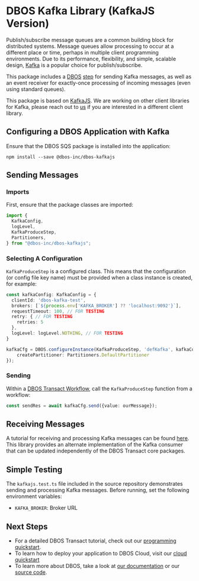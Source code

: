 # DBOS Kafka Library (KafkaJS Version)

Publish/subscribe message queues are a common building block for distributed systems.  Message queues allow processing to occur at a different place or time, perhaps in multiple client programming environments.  Due to its performance, flexibility, and simple, scalable design, [Kafka](https://www.confluent.io/cloud-kafka) is a popular choice for publish/subscribe.

This package includes a [DBOS](https://docs.dbos.dev/) [step](https://docs.dbos.dev/tutorials/communicator-tutorial) for sending Kafka messages, as well as an event receiver for exactly-once processing of incoming messages (even using standard queues).

This package is based on [KafkaJS](https://kafka.js.org/).  We are working on other client libraries for Kafka, please reach out to [us](https://www.dbos.dev/) if you are interested in a different client library.

## Configuring a DBOS Application with Kafka
Ensure that the DBOS SQS package is installed into the application:
```
npm install --save @dbos-inc/dbos-kafkajs
```

## Sending Messages

### Imports
First, ensure that the package classes are imported:
```typescript
import {
  KafkaConfig,
  logLevel,
  KafkaProduceStep,
  Partitioners,
} from "@dbos-inc/dbos-kafkajs";
```

### Selecting A Configuration
`KafkaProduceStep` is a configured class.  This means that the configuration (or config file key name) must be provided when a class instance is created, for example:
```typescript
const kafkaConfig: KafkaConfig = {
  clientId: 'dbos-kafka-test',
  brokers: [`${process.env['KAFKA_BROKER'] ?? 'localhost:9092'}`],
  requestTimeout: 100, // FOR TESTING
  retry: { // FOR TESTING
    retries: 5
  },
  logLevel: logLevel.NOTHING, // FOR TESTING
}

kafkaCfg = DBOS.configureInstance(KafkaProduceStep, 'defKafka', kafkaConfig, defTopic, {
    createPartitioner: Partitioners.DefaultPartitioner
});
```

### Sending
Within a [DBOS Transact Workflow](https://docs.dbos.dev/tutorials/workflow-tutorial), call the `KafkaProduceStep` function from a workflow:
```typescript   
const sendRes = await kafkaCfg.send({value: ourMessage});
```

## Receiving Messages
A tutorial for receiving and processing Kafka messages can be found [here](https://docs.dbos.dev/tutorials/kafka-integration).  This library provides an alternate implementation of the Kafka consumer that can be updated independently of the DBOS Transact core packages.

## Simple Testing
The `kafkajs.test.ts` file included in the source repository demonstrates sending and processing Kafka messages.  Before running, set the following environment variables:
- `KAFKA_BROKER`: Broker URL

## Next Steps
- For a detailed DBOS Transact tutorial, check out our [programming quickstart](https://docs.dbos.dev/getting-started/quickstart-programming).
- To learn how to deploy your application to DBOS Cloud, visit our [cloud quickstart](https://docs.dbos.dev/getting-started/quickstart-cloud/)
- To learn more about DBOS, take a look at [our documentation](https://docs.dbos.dev/) or our [source code](https://github.com/dbos-inc/dbos-transact).
